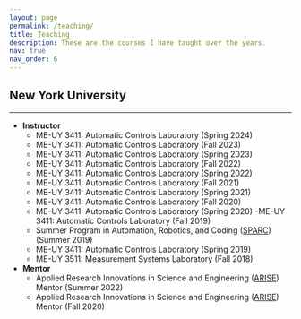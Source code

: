 ```yaml
---
layout: page
permalink: /teaching/
title: Teaching
description: These are the courses I have taught over the years.
nav: true
nav_order: 6
---
```


## New York University

---

- **Instructor**
  - ME-UY 3411: Automatic Controls Laboratory (Spring 2024)
  - ME-UY 3411: Automatic Controls Laboratory (Fall 2023)
  - ME-UY 3411: Automatic Controls Laboratory (Spring 2023)
  - ME-UY 3411: Automatic Controls Laboratory (Fall 2022)
  - ME-UY 3411: Automatic Controls Laboratory (Spring 2022)
  - ME-UY 3411: Automatic Controls Laboratory (Fall 2021)
  - ME-UY 3411: Automatic Controls Laboratory (Spring 2021)
  - ME-UY 3411: Automatic Controls Laboratory (Fall 2020)
  - ME-UY 3411: Automatic Controls Laboratory (Spring 2020)
    -ME-UY 3411: Automatic Controls Laboratory (Fall 2019)
  - Summer Program in Automation, Robotics, and Coding ([SPARC](https://engineering.nyu.edu/academics/programs/k12-stem-education/sparc)) (Summer 2019)
  - ME-UY 3411: Automatic Controls Laboratory (Spring 2019)
  - ME-UY 3511: Measurement Systems Laboratory (Fall 2018)
- **Mentor**
  - Applied Research Innovations in Science and Engineering ([ARISE](https://engineering.nyu.edu/academics/programs/k12-stem-education/arise)) Mentor (Summer 2022)
  - Applied Research Innovations in Science and Engineering ([ARISE](https://engineering.nyu.edu/academics/programs/k12-stem-education/arise)) Mentor (Fall 2020)
